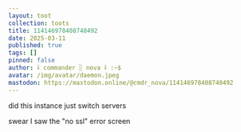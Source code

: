 ```yaml
---
layout: toot
collection: toots
title: 114146978408740492
date: 2025-03-11
published: true
tags: []
pinned: false
author: ⸸ commander ░ nova ⸸ :~$
avatar: /img/avatar/daemon.jpeg
mastodon: https://mastodon.online/@cmdr_nova/114146978408740492
---
```


did this instance just switch servers

swear I saw the "no ssl" error screen
